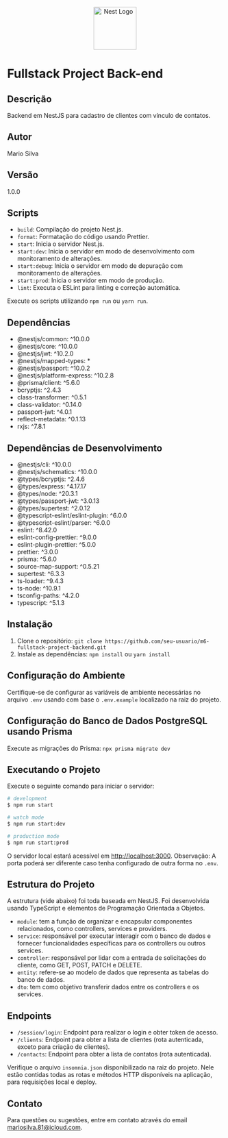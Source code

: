 <p align="center">
  <a href="http://nestjs.com/" target="blank"><img src="https://nestjs.com/img/logo-small.svg" width="100" alt="Nest Logo" /></a>
</p>

# Fullstack Project Back-end

## Descrição

Backend em NestJS para cadastro de clientes com vínculo de contatos.

## Autor

Mario Silva

## Versão

1.0.0

## Scripts

- `build`: Compilação do projeto Nest.js.
- `format`: Formatação do código usando Prettier.
- `start`: Inicia o servidor Nest.js.
- `start:dev`: Inicia o servidor em modo de desenvolvimento com monitoramento de alterações.
- `start:debug`: Inicia o servidor em modo de depuração com monitoramento de alterações.
- `start:prod`: Inicia o servidor em modo de produção.
- `lint`: Executa o ESLint para linting e correção automática.

Execute os scripts utilizando `npm run` ou `yarn run`.

## Dependências

- @nestjs/common: ^10.0.0
- @nestjs/core: ^10.0.0
- @nestjs/jwt: ^10.2.0
- @nestjs/mapped-types: *
- @nestjs/passport: ^10.0.2
- @nestjs/platform-express: ^10.2.8
- @prisma/client: ^5.6.0
- bcryptjs: ^2.4.3
- class-transformer: ^0.5.1
- class-validator: ^0.14.0
- passport-jwt: ^4.0.1
- reflect-metadata: ^0.1.13
- rxjs: ^7.8.1

## Dependências de Desenvolvimento

- @nestjs/cli: ^10.0.0
- @nestjs/schematics: ^10.0.0
- @types/bcryptjs: ^2.4.6
- @types/express: ^4.17.17
- @types/node: ^20.3.1
- @types/passport-jwt: ^3.0.13
- @types/supertest: ^2.0.12
- @typescript-eslint/eslint-plugin: ^6.0.0
- @typescript-eslint/parser: ^6.0.0
- eslint: ^8.42.0
- eslint-config-prettier: ^9.0.0
- eslint-plugin-prettier: ^5.0.0
- prettier: ^3.0.0
- prisma: ^5.6.0
- source-map-support: ^0.5.21
- supertest: ^6.3.3
- ts-loader: ^9.4.3
- ts-node: ^10.9.1
- tsconfig-paths: ^4.2.0
- typescript: ^5.1.3

## Instalação

1. Clone o repositório: `git clone https://github.com/seu-usuario/m6-fullstack-project-backend.git`
2. Instale as dependências: `npm install` ou `yarn install`

## Configuração do Ambiente

Certifique-se de configurar as variáveis de ambiente necessárias no arquivo `.env` usando com base o `.env.example` localizado na raiz do projeto.

## Configuração do Banco de Dados PostgreSQL usando Prisma

Execute as migrações do Prisma: `npx prisma migrate dev`

## Executando o Projeto

Execute o seguinte comando para iniciar o servidor:

```bash
# development
$ npm run start

# watch mode
$ npm run start:dev

# production mode
$ npm run start:prod
```

O servidor local estará acessível em [http://localhost:3000](http://localhost:3000). 
Observação: A porta poderá ser diferente caso tenha configurado de outra forma no `.env`.

## Estrutura do Projeto

A estrutura (vide abaixo) foi toda baseada em NestJS. Foi desenvolvida usando TypeScript e elementos de Programação Orientada a Objetos.

- `module`: tem a função de organizar e encapsular componentes relacionados, como controllers, services e providers.
- `service`: responsável por executar interagir com o banco de dados e fornecer funcionalidades específicas para os controllers ou outros services.
- `controller`: responsável ​​por lidar com a entrada de solicitações do cliente, como GET, POST, PATCH e DELETE.
- `entity`: refere-se ao modelo de dados que representa as tabelas do banco de dados. 
- `dto`: tem como objetivo transferir dados entre os controllers e os services.

## Endpoints

- `/session/login`: Endpoint para realizar o login e obter token de acesso.
- `/clients`: Endpoint para obter a lista de clientes (rota autenticada, exceto para criação de clientes).
- `/contacts`: Endpoint para obter a lista de contatos (rota autenticada).

Verifique o arquivo `insomnia.json` disponibilizado na raiz do projeto. Nele estão contidas todas as rotas e métodos HTTP disponíveis na aplicação, para requisições local e deploy.

## Contato

Para questões ou sugestões, entre em contato através do email mariosilva.81@icloud.com.